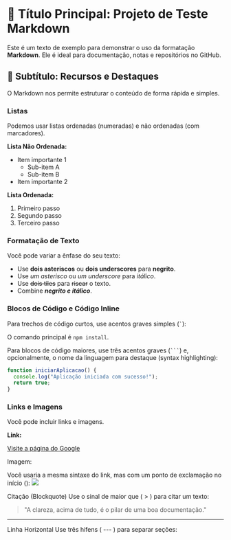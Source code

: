 # 🚀 Título Principal: Projeto de Teste Markdown

Este é um texto de exemplo para demonstrar o uso da formatação **Markdown**. Ele é ideal para documentação, notas e repositórios no GitHub.

## 🌟 Subtítulo: Recursos e Destaques

O Markdown nos permite estruturar o conteúdo de forma rápida e simples.

### Listas

Podemos usar listas ordenadas (numeradas) e não ordenadas (com marcadores).

**Lista Não Ordenada:**

- Item importante 1
  - Sub-item A
  - Sub-item B
- Item importante 2

**Lista Ordenada:**

1.  Primeiro passo
2.  Segundo passo
3.  Terceiro passo

### Formatação de Texto

Você pode variar a ênfase do seu texto:

- Use **dois asteriscos** ou **dois **underscores**** para **negrito**.
- Use _um asterisco_ ou _um *underscore*_ para _itálico_.
- Use ~~dois tiles~~ para ~~riscar~~ o texto.
- Combine **_negrito e itálico_**.

### Blocos de Código e Código Inline

Para trechos de código curtos, use acentos graves simples (`` ` ``):

O comando principal é `npm install`.

Para blocos de código maiores, use três acentos graves (` ``` `) e, opcionalmente, o nome da linguagem para destaque (syntax highlighting):

```javascript
function iniciarAplicacao() {
  console.log("Aplicação iniciada com sucesso!");
  return true;
}
```

### Links e Imagens

Você pode incluir links e imagens.

**Link:**

[Visite a página do Google](https://www.google.com)


Imagem:

Você usaria a mesma sintaxe do link, mas com um ponto de exclamação no início (![]()):
![](https://encrypted-tbn0.gstatic.com/images?q=tbn:ANd9GcQFz5fYgrepcP696Zm4ZtlldGLC6hEr83HUhDcUWJoyK2l-Rqp2YrkMskunDA_R5Hy-722xpQrOgG2-ZhAuOhuQ1aBRtwaf4jp3tfRNlNQKmg)

Citação (Blockquote)
Use o sinal de maior que ( > ) para citar um texto:

>"A clareza, acima de tudo, é o pilar de uma boa documentação."

---
Linha Horizontal
Use três hifens ( --- ) para separar seções:

